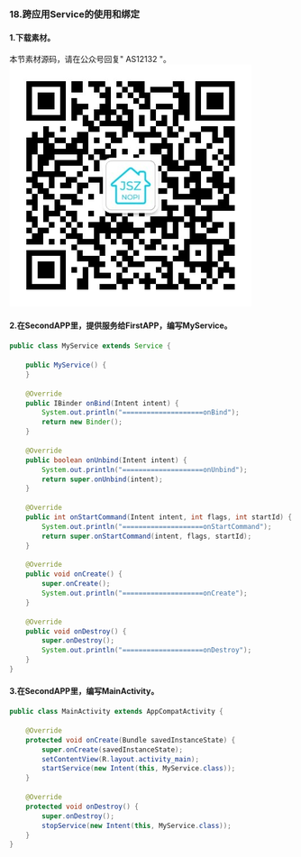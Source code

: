 ### 18.跨应用Service的使用和绑定
#### 1.下载素材。
本节素材源码，请在公众号回复" AS12132 "。
![title](https://raw.githubusercontent.com/JSZNopi/JSZImage/master/gitnote/2019/10/30/WXCODE-1572446034519.jpeg)

#### 2.在SecondAPP里，提供服务给FirstAPP，编写MyService。
```java
public class MyService extends Service {

    public MyService() {
    }

    @Override
    public IBinder onBind(Intent intent) {
        System.out.println("====================onBind");
        return new Binder();
    }

    @Override
    public boolean onUnbind(Intent intent) {
        System.out.println("====================onUnbind");
        return super.onUnbind(intent);
    }

    @Override
    public int onStartCommand(Intent intent, int flags, int startId) {
        System.out.println("====================onStartCommand");
        return super.onStartCommand(intent, flags, startId);
    }

    @Override
    public void onCreate() {
        super.onCreate();
        System.out.println("====================onCreate");
    }

    @Override
    public void onDestroy() {
        super.onDestroy();
        System.out.println("====================onDestroy");
    }
}
```

#### 3.在SecondAPP里，编写MainActivity。
```java
public class MainActivity extends AppCompatActivity {

    @Override
    protected void onCreate(Bundle savedInstanceState) {
        super.onCreate(savedInstanceState);
        setContentView(R.layout.activity_main);
        startService(new Intent(this, MyService.class));
    }

    @Override
    protected void onDestroy() {
        super.onDestroy();
        stopService(new Intent(this, MyService.class));
    }
}

```

